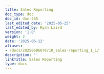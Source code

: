 ```yaml
---
title: Sales Reporting
doc_type: doc
doc_id: doc-265
last_edited_date: '2025-05-25'
last_edited_by: Ryan Laird
version: '1.0'
weight: 2
date: '2025-06-12'
aliases:
- /docs/20250606070710_sales-reporting_1_1/
description: ''
linkTitle: Sales Reporting
type: docs
---
```


